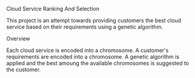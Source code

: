 Cloud Service Ranking And Selection

This project is an attempt towards providing customers the best cloud service based on their requirements using a genetic algorithm.

Overview

Each cloud service is encoded into a chromosome. A customer's requirements are encoded into a chromosome. A genetic algorithm is applied and the best amoung the available chromosomes is suggested to the customer.
